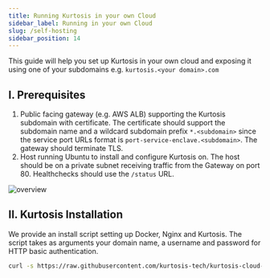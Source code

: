 ```yaml
---
title: Running Kurtosis in your own Cloud
sidebar_label: Running in your own Cloud
slug: /self-hosting
sidebar_position: 14
---
```


This guide will help you set up Kurtosis in your own cloud and exposing it using one of your subdomains e.g. `kurtosis.<your domain>.com`

I. Prerequisites
-----------------

1. Public facing gateway (e.g. AWS ALB) supporting the Kurtosis subdomain with certificate. The certificate should support the subdomain name and a wildcard subdomain prefix `*.<subdomain>` since the service port URLs format is `port-service-enclave.<subdomain>`. The gateway should terminate TLS.
2. Host running Ubuntu to install and configure Kurtosis on. The host should be on a private subnet receiving traffic from the Gateway on port 80. Healthchecks should use the `/status` URL.

![overview](/img/guides/self-hosting-overview.png)

II. Kurtosis Installation
-----------------

We provide an install script setting up Docker, Nginx and Kurtosis. The script takes as arguments your domain name, a username and password for HTTP basic authentication.

```bash
curl -s https://raw.githubusercontent.com/kurtosis-tech/kurtosis-cloud-config/main/self-hosting-setup.sh | bash -s <domain name> <username> <password>
```
